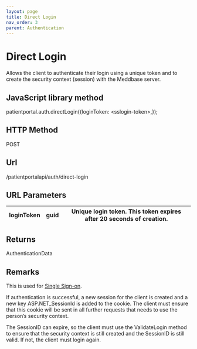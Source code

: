 ```yaml
---
layout: page
title: Direct Login
nav_order: 3
parent: Authentication
---
```


# Direct Login

Allows the client to authenticate their login using a unique token and to create the security context (session) with the Meddbase server.

## JavaScript library method

patientportal.auth.directLogin({loginToken: &lt;sslogin-token&gt;,});

## HTTP Method

POST

## ****Url****

/patientportalapi/auth/direct-login

## URL Parameters

| loginToken | guid | Unique login token. This token expires after 20 seconds of creation. |
| --- | --- | --- |

## Returns

AuthenticationData

## Remarks

This is used for [Single Sign-on](#_Single_sign-on).

If authentication is successful, a new session for the client is created and a new key ASP.NET_SessionId is added to the cookie. The client must ensure that this cookie will be sent in all further requests that needs to use the person’s security context.

The SessionID can expire, so the client must use the ValidateLogin method to ensure that the security context is still created and the SessionID is still valid. If not, the client must login again.
